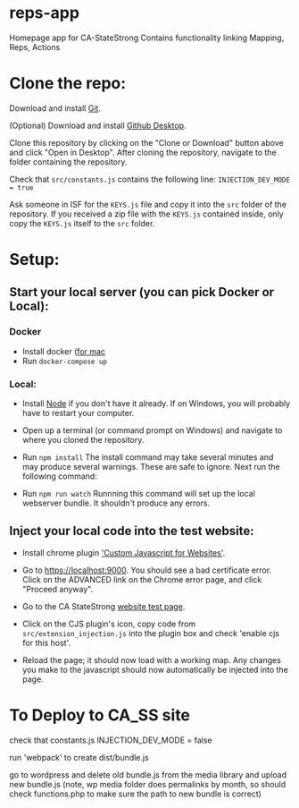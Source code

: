 # reps-app
Homepage app for CA-StateStrong
Contains functionality linking Mapping, Reps, Actions

# Clone the repo:
Download and install [Git](https://git-scm.com/downloads).

(Optional) Download and install [Github Desktop](https://desktop.github.com/).

Clone this repository by clicking on the "Clone or Download" button above and click "Open in Desktop". After cloning the repository, navigate to the folder containing the repository.

Check that `src/constants.js` contains the following line:
```INJECTION_DEV_MODE = true```

Ask someone in ISF for the `KEYS.js` file and copy it into the `src` folder of the repository. If you received a zip file with the `KEYS.js` contained inside, only copy the `KEYS.js` itself to the `src` folder.

# Setup:

## Start your local server (you can pick Docker or Local):

### Docker
* Install docker ([for mac](https://store.docker.com/editions/community/docker-ce-desktop-mac)
* Run `docker-compose up`

### Local:
* Install [Node](https://nodejs.org/en/download/) if you don't have it already.
If on Windows, you will probably have to restart your computer.

* Open up a terminal (or command prompt on Windows) and navigate to where you cloned the repository.

* Run `npm install` 
The install command may take several minutes and may produce several warnings. These are safe to ignore. Next run the following command:

* Run `npm run watch`
Runnning this command will set up the local webserver bundle. It shouldn't produce any errors.

## Inject your local code into the test website:
* Install chrome plugin ['Custom Javascript for Websites'](https://chrome.google.com/webstore/detail/custom-javascript-for-web/poakhlngfciodnhlhhgnaaelnpjljija).

* Go to [https://localhost:9000](https://localhost:9000). You should see a bad certificate error. Click on the ADVANCED link on the Chrome error page, and click "Proceed anyway".

* Go to the CA StateStrong [website test page](https://ca.state-strong.org/index.php/test).

* Click on the CJS plugin's icon, copy code from `src/extension_injection.js` into the plugin box and check 'enable cjs for this host'.

* Reload the page; it should now load with a working map. Any changes you make to the javascript should now automatically be injected into the page.

# To Deploy to CA_SS site

check that constants.js INJECTION_DEV_MODE = false

run 'webpack' to create dist/bundle.js

go to wordpress and delete old bundle.js from the media library and upload new bundle.js
(note, wp media folder does permalinks by month, so should check functions.php to make sure the path to new bundle is correct)


